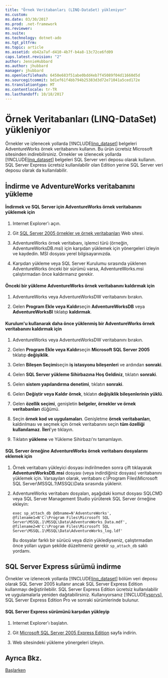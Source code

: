 ```yaml
---
title: "Örnek Veritabanları (LINQ-DataSet) yükleniyor"
ms.custom: 
ms.date: 03/30/2017
ms.prod: .net-framework
ms.reviewer: 
ms.suite: 
ms.technology: dotnet-ado
ms.tgt_pltfrm: 
ms.topic: article
ms.assetid: eb42a7af-d410-4b7f-b4a8-13c72ce6fd09
caps.latest.revision: "2"
author: JennieHubbard
ms.author: jhubbard
manager: jhubbard
ms.openlocfilehash: 6450e683f51abe0bdd4eb7f45089f04d11660d5d
ms.sourcegitcommit: bd1ef61f4bb794b25383d3d72e71041a5ced172e
ms.translationtype: MT
ms.contentlocale: tr-TR
ms.lasthandoff: 10/18/2017
---
```

# <a name="downloading-sample-databases-linq-to-dataset"></a>Örnek Veritabanları (LINQ-DataSet) yükleniyor
Örnekler ve izlenecek yollarda [!INCLUDE[linq_dataset](../../../../includes/linq-dataset-md.md)] belgeleri AdventureWorks örnek veritabanını kullanın. Bu ürün ücretsiz Microsoft sitesinden indirebilirsiniz. Örnekler ve izlenecek yollarda [!INCLUDE[linq_dataset](../../../../includes/linq-dataset-md.md)] belgeleri SQL Server veri deposu olarak kullanın. SQL Server Express ücretsiz kullanılabilir olan Edition yerine SQL Server veri deposu olarak da kullanılabilir.  
  
## <a name="downloading-and-installing-the-adventureworks-database"></a>İndirme ve AdventureWorks veritabanını yükleme  
  
#### <a name="to-download-and-install-the-adventureworks-sample-database-for-sql-server"></a>İndirmek ve SQL Server için AdventureWorks örnek veritabanını yüklemek için  
  
1.  Internet Explorer’ı açın.  
  
2.  Git [SQL Server 2005 örnekler ve örnek veritabanları](http://go.microsoft.com/fwlink/?linkid=31046) Web sitesi.  
  
3.  AdventureWorks örnek veritabanı, işlemci türü (örneğin, AdventureWorksDB.msi) için karşıdan yüklemek için yönergeleri izleyin ve kaydedin. MSI dosyası yerel bilgisayarınızda.  
  
4.  Karşıdan yükleme veya SQL Server Kurulumu sırasında yüklenen AdventureWorks önceki bir sürümü varsa, AdventureWorks.msi çalıştırmadan önce kaldırmanız gerekir.  
  
#### <a name="to-remove-a-previous-download-of-an-adventureworks-sample-database"></a>Önceki bir yükleme AdventureWorks örnek veritabanını kaldırmak için  
  
1.  AdventureWorks veya AdventureWorksDW veritabanını bırakın.  
  
2.  Gelen **Program Ekle veya Kaldır**seçin **AdventureWorksDB** veya **AdventureWorksBI** tıklatıp **kaldırmak**.  
  
#### <a name="to-remove-an-adventureworks-sample-database-previously-installed-using-setup"></a>Kurulum'u kullanarak daha önce yüklenmiş bir AdventureWorks örnek veritabanını kaldırmak için  
  
1.  AdventureWorks veya AdventureWorksDW veritabanını bırakın.  
  
2.  Gelen **Program Ekle veya Kaldır**seçin **Microsoft SQL Server 2005** tıklatıp **değişiklik**.  
  
3.  Gelen **Bileşen Seçimi**seçin **iş istasyonu bileşenleri** ve ardından **sonraki**.  
  
4.  Gelen **SQL Server yükleme Sihirbazına Hoş Geldiniz**, tıklatın **sonraki**.  
  
5.  Gelen **sistem yapılandırma denetimi**, tıklatın **sonraki**.  
  
6.  Gelen **Değiştir veya Kaldır örnek**, tıklatın **değişiklik bileşenlerinin yüklü**.  
  
7.  Gelen **özellik seçimi**, genişletin **belgeler, örnekler ve örnek veritabanları** düğümü.  
  
8.  Seçin **örnek kod ve uygulamaları**. Genişletme **örnek veritabanları**, kaldırılması ve seçmek için örnek veritabanını seçin **tüm özelliği kullanılamaz**. 
              **İleri**'ye tıklayın.  
  
9. Tıklatın **yükleme** ve Yükleme Sihirbazı'nı tamamlayın.  
  
#### <a name="to-attach-the-adventureworks-sample-database-files-to-an-instance-of-sql-server"></a>SQL Server örneğine AdventureWorks örnek veritabanı dosyalarını eklemek için  
  
1.  Örnek veritabanı yükleyici dosyası indirilmeden sonra çift tıklayarak **AdventureWorksDB.msi** dosyası (veya indirdiğiniz dosyası) veritabanını yüklemek için. Varsayılan olarak, veritabanı c:\Program Files\Microsoft SQL Server\MSSQL.1\MSSQL\Data sırasında yüklenir.  
  
2.  AdventureWorks veritabanı dosyaları, aşağıdaki komut dosyası SQLCMD veya SQL Server Management Studio yürüterek SQL Server örneğine ekleyin:  
  
    ```  
    exec sp_attach_db @dbname=N'AdventureWorks', @filename1=N'C:\Program Files\Microsoft SQL Server\MSSQL.1\MSSQL\Data\AdventureWorks_Data.mdf', @filename2=N'C:\Program Files\Microsoft SQL Server\MSSQL.1\MSSQL\Data\AdventureWorks_log.ldf'  
    ```  
  
     Bu dosyalar farklı bir sürücü veya dizin yüklediyseniz, çalıştırmadan önce yolları uygun şekilde düzeltmeniz gerekir `sp_attach_db` saklı yordamı.  
  
## <a name="downloading-sql-server-express-edition"></a>SQL Server Express sürümü indirme  
 Örnekler ve izlenecek yollarda [!INCLUDE[linq_dataset](../../../../includes/linq-dataset-md.md)] bölüm veri deposu olarak SQL Server 2005 kullanır ancak SQL Server Express Edition kullanmayı değiştirilebilir. SQL Server Express Edition ücretsiz kullanılabilir ve uygulamalarla yeniden dağıtabilirsiniz. Kullanıyorsanız [!INCLUDE[vsprvs](../../../../includes/vsprvs-md.md)], SQL Server Express Edition Pro ve sonraki sürümlerinde bulunur.  
  
#### <a name="to-download-and-install-sql-server-express-edition"></a>SQL Server Express sürümünü karşıdan yükleyip  
  
1.  Internet Explorer'ı başlatın.  
  
2.  Git [Microsoft SQL Server 2005 Express Edition](http://go.microsoft.com/fwlink/?LinkID=31070) sayfa indirin.  
  
3.  Web sitesindeki yükleme yönergeleri izleyin.  
  
## <a name="see-also"></a>Ayrıca Bkz.  
 [Başlarken](../../../../docs/framework/data/adonet/getting-started-linq-to-dataset.md)
